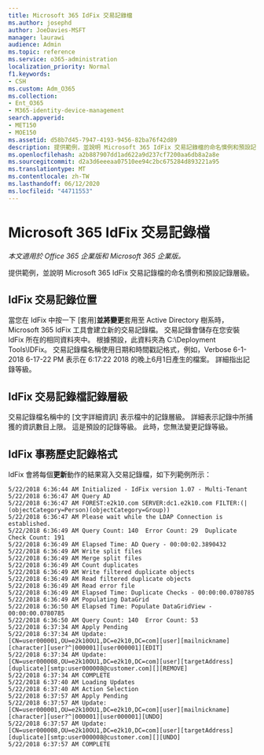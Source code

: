 ```yaml
---
title: Microsoft 365 IdFix 交易記錄檔
ms.author: josephd
author: JoeDavies-MSFT
manager: laurawi
audience: Admin
ms.topic: reference
ms.service: o365-administration
localization_priority: Normal
f1.keywords:
- CSH
ms.custom: Adm_O365
ms.collection:
- Ent_O365
- M365-identity-device-management
search.appverid:
- MET150
- MOE150
ms.assetid: d58b7d45-7947-4193-9456-82ba76f42d89
description: 提供範例，並說明 Microsoft 365 IdFix 交易記錄檔的命名慣例和預設記錄層級。
ms.openlocfilehash: a2b887907dd1ad622a9d237cf7200aa6db8a2a8e
ms.sourcegitcommit: d2a3d6eeeaa07510ee94c2bc675284d893221a95
ms.translationtype: MT
ms.contentlocale: zh-TW
ms.lasthandoff: 06/12/2020
ms.locfileid: "44711553"
---
```

# <a name="microsoft-365-idfix-transaction-log"></a>Microsoft 365 IdFix 交易記錄檔

*本文適用於 Office 365 企業版和 Microsoft 365 企業版。*

提供範例，並說明 Microsoft 365 IdFix 交易記錄檔的命名慣例和預設記錄層級。
  
## <a name="idfix-transaction-log-location"></a>IdFix 交易記錄位置

當您在 IdFix 中按一下 [套用]**並將變更**套用至 Active Directory 樹系時，Microsoft 365 IdFix 工具會建立新的交易記錄檔。 交易記錄會儲存在您安裝 IdFix 所在的相同資料夾中。 根據預設，此資料夾為 C:\Deployment Tools\IDFix。 交易記錄檔名稱使用日期和時間戳記格式，例如，Verbose 6-1-2018 6-17-22 PM 表示在 6:17:22 2018 的晚上6月1日產生的檔案。 詳細指出記錄等級。 
  
## <a name="idfix-transaction-log-logging-level"></a>IdFix 交易記錄檔記錄層級

交易記錄檔名稱中的 [文字詳細資訊] 表示檔中的記錄層級。 詳細表示記錄中所捕獲的資訊數目上限。 這是預設的記錄等級。 此時，您無法變更記錄等級。
  
## <a name="idfix-transaction-log-format"></a>IdFix 事務歷史記錄格式

IdFix 會將每個**更新**動作的結果寫入交易記錄檔，如下列範例所示：
  
```
5/22/2018 6:36:44 AM Initialized - IdFix version 1.07 - Multi-Tenant
5/22/2018 6:36:47 AM Query AD
5/22/2018 6:36:47 AM FOREST:e2k10.com SERVER:dc1.e2k10.com FILTER:(|(objectCategory=Person)(objectCategory=Group))
5/22/2018 6:36:47 AM Please wait while the LDAP Connection is established.
5/22/2018 6:36:49 AM Query Count: 140  Error Count: 29  Duplicate Check Count: 191
5/22/2018 6:36:49 AM Elapsed Time: AD Query - 00:00:02.3890432
5/22/2018 6:36:49 AM Write split files
5/22/2018 6:36:49 AM Merge split files
5/22/2018 6:36:49 AM Count duplicates
5/22/2018 6:36:49 AM Write filtered duplicate objects
5/22/2018 6:36:49 AM Read filtered duplicate objects
5/22/2018 6:36:49 AM Read error file
5/22/2018 6:36:49 AM Elapsed Time: Duplicate Checks - 00:00:00.0780785
5/22/2018 6:36:49 AM Populating DataGrid
5/22/2018 6:36:50 AM Elapsed Time: Populate DataGridView - 00:00:00.0780785
5/22/2018 6:36:50 AM Query Count: 140  Error Count: 53
5/22/2018 6:37:34 AM Apply Pending
5/22/2018 6:37:34 AM Update: [CN=user000001,OU=e2k10OU1,DC=e2k10,DC=com][user][mailnickname][character][user?^|000001][user000001][EDIT]
5/22/2018 6:37:34 AM Update: [CN=user000008,OU=e2k10OU1,DC=e2k10,DC=com][user][targetAddress][duplicate][smtp:user000008@customer.com][][REMOVE]
5/22/2018 6:37:34 AM COMPLETE
5/22/2018 6:37:40 AM Loading Updates
5/22/2018 6:37:40 AM Action Selection
5/22/2018 6:37:57 AM Apply Pending
5/22/2018 6:37:57 AM Update: [CN=user000001,OU=e2k10OU1,DC=e2k10,DC=com][user][mailnickname][character][user?^|000001][user000001][UNDO]
5/22/2018 6:37:57 AM Update: [CN=user000008,OU=e2k10OU1,DC=e2k10,DC=com][user][targetAddress][duplicate][smtp:user000008@customer.com][][UNDO]
5/22/2018 6:37:57 AM COMPLETE
```